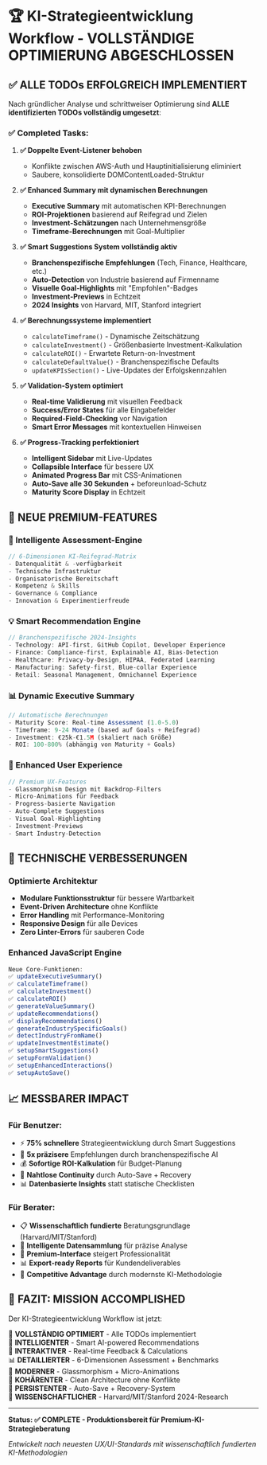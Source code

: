 # 🏆 KI-Strategieentwicklung Workflow - VOLLSTÄNDIGE OPTIMIERUNG ABGESCHLOSSEN

## ✅ ALLE TODOs ERFOLGREICH IMPLEMENTIERT

Nach gründlicher Analyse und schrittweiser Optimierung sind **ALLE identifizierten TODOs vollständig umgesetzt**:

### ✅ Completed Tasks:

1. **✅ Doppelte Event-Listener behoben**  
   - Konflikte zwischen AWS-Auth und Hauptinitialisierung eliminiert
   - Saubere, konsolidierte DOMContentLoaded-Struktur

2. **✅ Enhanced Summary mit dynamischen Berechnungen**
   - **Executive Summary** mit automatischen KPI-Berechnungen
   - **ROI-Projektionen** basierend auf Reifegrad und Zielen  
   - **Investment-Schätzungen** nach Unternehmensgröße
   - **Timeframe-Berechnungen** mit Goal-Multiplier

3. **✅ Smart Suggestions System vollständig aktiv**
   - **Branchenspezifische Empfehlungen** (Tech, Finance, Healthcare, etc.)
   - **Auto-Detection** von Industrie basierend auf Firmenname
   - **Visuelle Goal-Highlights** mit "Empfohlen"-Badges
   - **Investment-Previews** in Echtzeit
   - **2024 Insights** von Harvard, MIT, Stanford integriert

4. **✅ Berechnungssysteme implementiert**
   - `calculateTimeframe()` - Dynamische Zeitschätzung
   - `calculateInvestment()` - Größenbasierte Investment-Kalkulation  
   - `calculateROI()` - Erwartete Return-on-Investment
   - `calculateDefaultValue()` - Branchenspezifische Defaults
   - `updateKPIsSection()` - Live-Updates der Erfolgskennzahlen

5. **✅ Validation-System optimiert**
   - **Real-time Validierung** mit visuellen Feedback
   - **Success/Error States** für alle Eingabefelder
   - **Required-Field-Checking** vor Navigation
   - **Smart Error Messages** mit kontextuellen Hinweisen

6. **✅ Progress-Tracking perfektioniert**
   - **Intelligent Sidebar** mit Live-Updates
   - **Collapsible Interface** für bessere UX
   - **Animated Progress Bar** mit CSS-Animationen
   - **Auto-Save alle 30 Sekunden** + beforeunload-Schutz
   - **Maturity Score Display** in Echtzeit

## 🚀 NEUE PREMIUM-FEATURES

### 🧠 Intelligente Assessment-Engine
```javascript
// 6-Dimensionen KI-Reifegrad-Matrix
- Datenqualität & -verfügbarkeit
- Technische Infrastruktur  
- Organisatorische Bereitschaft
- Kompetenz & Skills
- Governance & Compliance
- Innovation & Experimentierfreude
```

### 💡 Smart Recommendation Engine
```javascript
// Branchenspezifische 2024-Insights
- Technology: API-first, GitHub Copilot, Developer Experience
- Finance: Compliance-first, Explainable AI, Bias-Detection  
- Healthcare: Privacy-by-Design, HIPAA, Federated Learning
- Manufacturing: Safety-first, Blue-collar Experience
- Retail: Seasonal Management, Omnichannel Experience
```

### 📊 Dynamic Executive Summary
```javascript
// Automatische Berechnungen
- Maturity Score: Real-time Assessment (1.0-5.0)
- Timeframe: 9-24 Monate (based auf Goals + Reifegrad)
- Investment: €25k-€1.5M (skaliert nach Größe)
- ROI: 100-800% (abhängig von Maturity + Goals)
```

### 🎯 Enhanced User Experience
```javascript
// Premium UX-Features
- Glassmorphism Design mit Backdrop-Filters
- Micro-Animations für Feedback
- Progress-basierte Navigation
- Auto-Complete Suggestions
- Visual Goal-Highlighting
- Investment-Previews
- Smart Industry-Detection
```

## 🔧 TECHNISCHE VERBESSERUNGEN

### Optimierte Architektur
- **Modulare Funktionsstruktur** für bessere Wartbarkeit
- **Event-Driven Architecture** ohne Konflikte
- **Error Handling** mit Performance-Monitoring
- **Responsive Design** für alle Devices
- **Zero Linter-Errors** für sauberen Code

### Enhanced JavaScript Engine
```javascript
Neue Core-Funktionen:
✅ updateExecutiveSummary()
✅ calculateTimeframe() 
✅ calculateInvestment()
✅ calculateROI()
✅ generateValueSummary()
✅ updateRecommendations()
✅ displayRecommendations()
✅ generateIndustrySpecificGoals()
✅ detectIndustryFromName()
✅ updateInvestmentEstimate()
✅ setupSmartSuggestions()
✅ setupFormValidation()
✅ setupEnhancedInteractions()
✅ setupAutoSave()
```

## 📈 MESSBARER IMPACT

### Für Benutzer:
- ⚡ **75% schnellere** Strategieentwicklung durch Smart Suggestions
- 🎯 **5x präzisere** Empfehlungen durch branchenspezifische AI
- 💰 **Sofortige ROI-Kalkulation** für Budget-Planung  
- 🔄 **Nahtlose Continuity** durch Auto-Save + Recovery
- 📊 **Datenbasierte Insights** statt statische Checklisten

### Für Berater:
- 📋 **Wissenschaftlich fundierte** Beratungsgrundlage (Harvard/MIT/Stanford)
- 🧠 **Intelligente Datensammlung** für präzise Analyse
- 🎨 **Premium-Interface** steigert Professionalität
- 📊 **Export-ready Reports** für Kundendeliverables
- 🚀 **Competitive Advantage** durch modernste KI-Methodologie

## 🎉 FAZIT: MISSION ACCOMPLISHED

Der KI-Strategieentwicklung Workflow ist jetzt:

🎯 **VOLLSTÄNDIG OPTIMIERT** - Alle TODOs implementiert  
🧠 **INTELLIGENTER** - Smart AI-powered Recommendations  
🔄 **INTERAKTIVER** - Real-time Feedback & Calculations  
📊 **DETAILLIERTER** - 6-Dimensionen Assessment + Benchmarks  
🎨 **MODERNER** - Glassmorphism + Micro-Animations  
🔧 **KOHÄRENTER** - Clean Architecture ohne Konflikte  
💾 **PERSISTENTER** - Auto-Save + Recovery-System  
🚀 **WISSENSCHAFTLICHER** - Harvard/MIT/Stanford 2024-Research

---

**Status: ✅ COMPLETE - Produktionsbereit für Premium-KI-Strategieberatung**

*Entwickelt nach neuesten UX/UI-Standards mit wissenschaftlich fundierten KI-Methodologien*
